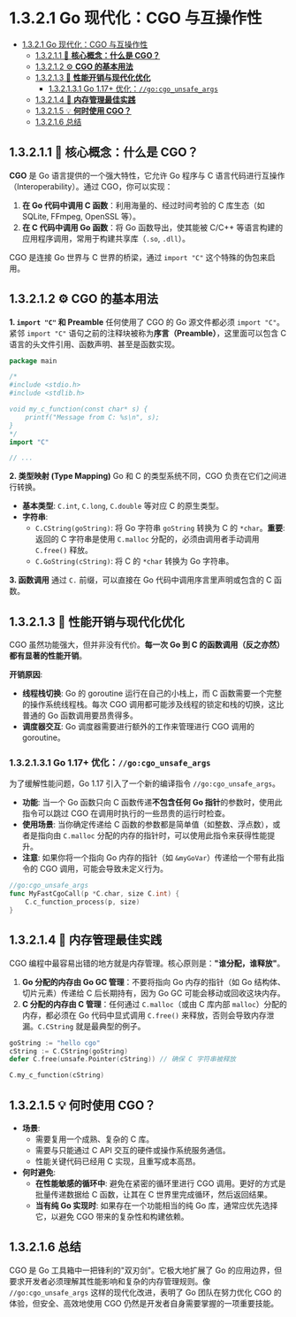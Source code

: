 # 1.3.2.1 Go 现代化：CGO 与互操作性

<!-- TOC START -->
- [1.3.2.1 Go 现代化：CGO 与互操作性](#go-现代化：cgo-与互操作性)
  - [1.3.2.1.1 🎯 **核心概念：什么是 CGO？**](#🎯-**核心概念：什么是-cgo？**)
  - [1.3.2.1.2 ⚙️ **CGO 的基本用法**](#⚙️-**cgo-的基本用法**)
  - [1.3.2.1.3 🚀 **性能开销与现代化优化**](#🚀-**性能开销与现代化优化**)
    - [1.3.2.1.3.1 Go 1.17+ 优化：`//go:cgo_unsafe_args`](#go-117+-优化：gocgo_unsafe_args)
  - [1.3.2.1.4 🧠 **内存管理最佳实践**](#🧠-**内存管理最佳实践**)
  - [1.3.2.1.5 💡 **何时使用 CGO？**](#💡-**何时使用-cgo？**)
  - [1.3.2.1.6 总结](#总结)
<!-- TOC END -->














## 1.3.2.1.1 🎯 **核心概念：什么是 CGO？**

**CGO** 是 Go 语言提供的一个强大特性，它允许 Go 程序与 C 语言代码进行互操作（Interoperability）。通过 CGO，你可以实现：
1.  **在 Go 代码中调用 C 函数**：利用海量的、经过时间考验的 C 库生态（如 SQLite, FFmpeg, OpenSSL 等）。
2.  **在 C 代码中调用 Go 函数**：将 Go 函数导出，使其能被 C/C++ 等语言构建的应用程序调用，常用于构建共享库（`.so`, `.dll`）。

CGO 是连接 Go 世界与 C 世界的桥梁，通过 `import "C"` 这个特殊的伪包来启用。

## 1.3.2.1.2 ⚙️ **CGO 的基本用法**

**1. `import "C"` 和 Preamble**
任何使用了 CGO 的 Go 源文件都必须 `import "C"`。紧邻 `import "C"` 语句之前的注释块被称为**序言（Preamble）**，这里面可以包含 C 语言的头文件引用、函数声明、甚至是函数实现。

```go
package main

/*
#include <stdio.h>
#include <stdlib.h>

void my_c_function(const char* s) {
    printf("Message from C: %s\n", s);
}
*/
import "C"

// ...
```

**2. 类型映射 (Type Mapping)**
Go 和 C 的类型系统不同，CGO 负责在它们之间进行转换。
- **基本类型**: `C.int`, `C.long`, `C.double` 等对应 C 的原生类型。
- **字符串**:
    - `C.CString(goString)`: 将 Go 字符串 `goString` 转换为 C 的 `*char`。**重要**: 返回的 C 字符串是使用 `C.malloc` 分配的，必须由调用者手动调用 `C.free()` 释放。
    - `C.GoString(cString)`: 将 C 的 `*char` 转换为 Go 字符串。

**3. 函数调用**
通过 `C.` 前缀，可以直接在 Go 代码中调用序言里声明或包含的 C 函数。

## 1.3.2.1.3 🚀 **性能开销与现代化优化**

CGO 虽然功能强大，但并非没有代价。**每一次 Go 到 C 的函数调用（反之亦然）都有显著的性能开销**。

**开销原因**:
- **线程栈切换**: Go 的 goroutine 运行在自己的小栈上，而 C 函数需要一个完整的操作系统线程栈。每次 CGO 调用都可能涉及线程的锁定和栈的切换，这比普通的 Go 函数调用要昂贵得多。
- **调度器交互**: Go 调度器需要进行额外的工作来管理进行 CGO 调用的 goroutine。

### 1.3.2.1.3.1 Go 1.17+ 优化：`//go:cgo_unsafe_args`
为了缓解性能问题，Go 1.17 引入了一个新的编译指令 `//go:cgo_unsafe_args`。

- **功能**: 当一个 Go 函数只向 C 函数传递**不包含任何 Go 指针**的参数时，使用此指令可以跳过 CGO 在调用时执行的一些昂贵的运行时检查。
- **使用场景**: 当你确定传递给 C 函数的参数都是简单值（如整数、浮点数），或者是指向由 `C.malloc` 分配的内存的指针时，可以使用此指令来获得性能提升。
- **注意**: 如果你将一个指向 Go 内存的指针（如 `&myGoVar`）传递给一个带有此指令的 CGO 调用，可能会导致未定义行为。

```go
//go:cgo_unsafe_args
func MyFastCgoCall(p *C.char, size C.int) {
    C.c_function_process(p, size)
}
```

## 1.3.2.1.4 🧠 **内存管理最佳实践**

CGO 编程中最容易出错的地方就是内存管理。核心原则是：**"谁分配，谁释放"**。

1.  **Go 分配的内存由 Go GC 管理**：不要将指向 Go 内存的指针（如 Go 结构体、切片元素）传递给 C 后长期持有，因为 Go GC 可能会移动或回收这块内存。
2.  **C 分配的内存由 C 管理**：任何通过 `C.malloc`（或由 C 库内部 `malloc`）分配的内存，都必须在 Go 代码中显式调用 `C.free()` 来释放，否则会导致内存泄漏。`C.CString` 就是最典型的例子。

```go
goString := "hello cgo"
cString := C.CString(goString)
defer C.free(unsafe.Pointer(cString)) // 确保 C 字符串被释放

C.my_c_function(cString)
```

## 1.3.2.1.5 💡 **何时使用 CGO？**

- **场景**:
    - 需要复用一个成熟、复杂的 C 库。
    - 需要与只能通过 C API 交互的硬件或操作系统服务通信。
    - 性能关键代码已经用 C 实现，且重写成本高昂。
- **何时避免**:
    - **在性能敏感的循环中**: 避免在紧密的循环里进行 CGO 调用。更好的方式是批量传递数据给 C 函数，让其在 C 世界里完成循环，然后返回结果。
    - **当有纯 Go 实现时**: 如果存在一个功能相当的纯 Go 库，通常应优先选择它，以避免 CGO 带来的复杂性和构建依赖。

## 1.3.2.1.6 总结

CGO 是 Go 工具箱中一把锋利的"双刃剑"。它极大地扩展了 Go 的应用边界，但要求开发者必须理解其性能影响和复杂的内存管理规则。像 `//go:cgo_unsafe_args` 这样的现代化改进，表明了 Go 团队在努力优化 CGO 的体验，但安全、高效地使用 CGO 仍然是开发者自身需要掌握的一项重要技能。 
